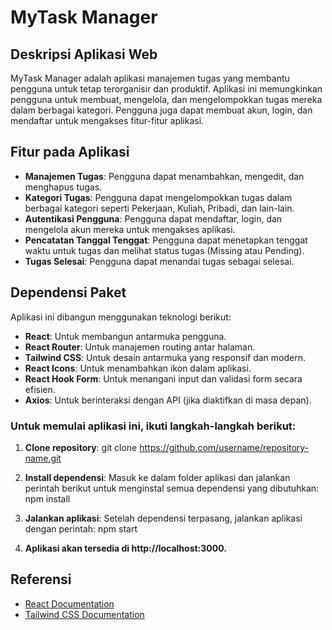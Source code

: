 # MyTask Manager

## Deskripsi Aplikasi Web
MyTask Manager adalah aplikasi manajemen tugas yang membantu pengguna untuk tetap terorganisir dan produktif. Aplikasi ini memungkinkan pengguna untuk membuat, mengelola, dan mengelompokkan tugas mereka dalam berbagai kategori. Pengguna juga dapat membuat akun, login, dan mendaftar untuk mengakses fitur-fitur aplikasi.

## Fitur pada Aplikasi
- **Manajemen Tugas**: Pengguna dapat menambahkan, mengedit, dan menghapus tugas.
- **Kategori Tugas**: Pengguna dapat mengelompokkan tugas dalam berbagai kategori seperti Pekerjaan, Kuliah, Pribadi, dan lain-lain.
- **Autentikasi Pengguna**: Pengguna dapat mendaftar, login, dan mengelola akun mereka untuk mengakses aplikasi.
- **Pencatatan Tanggal Tenggat**: Pengguna dapat menetapkan tenggat waktu untuk tugas dan melihat status tugas (Missing atau Pending).
- **Tugas Selesai**: Pengguna dapat menandai tugas sebagai selesai.

## Dependensi Paket
Aplikasi ini dibangun menggunakan teknologi berikut:
- **React**: Untuk membangun antarmuka pengguna.
- **React Router**: Untuk manajemen routing antar halaman.
- **Tailwind CSS**: Untuk desain antarmuka yang responsif dan modern.
- **React Icons**: Untuk menambahkan ikon dalam aplikasi.
- **React Hook Form**: Untuk menangani input dan validasi form secara efisien.
- **Axios**: Untuk berinteraksi dengan API (jika diaktifkan di masa depan).

### Untuk memulai aplikasi ini, ikuti langkah-langkah berikut:
1. **Clone repository**:
   git clone https://github.com/username/repository-name.git

2. **Install dependensi**:
Masuk ke dalam folder aplikasi dan jalankan perintah berikut untuk menginstal semua dependensi yang dibutuhkan:
    npm install

3. **Jalankan aplikasi**:
Setelah dependensi terpasang, jalankan aplikasi dengan perintah:
    npm start

4. **Aplikasi akan tersedia di http://localhost:3000.**

## Referensi
- [React Documentation](https://reactjs.org/docs/getting-started.html)
- [Tailwind CSS Documentation](https://tailwindcss.com/docs)
